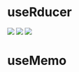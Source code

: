 # useRducer

![](https://github.com/jsdmas/react-usereducer-useMemo-pracitce/assets/105098581/d2e46bec-dea6-4671-9e14-75b004293ac3)
![](https://github.com/jsdmas/react-usereducer-useMemo-pracitce/assets/105098581/4ae42d64-d643-47d6-b10a-ad28a6569e97)
![](https://github.com/jsdmas/react-usereducer-useMemo-pracitce/assets/105098581/f4d55967-13f1-4414-a47d-6fc85f40a28a)

# useMemo
